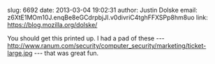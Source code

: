 slug:    6692
date:    2013-03-04 19:02:31
author:  Justin Dolske
email:   z6XtE1MOm10J.enqBe8eGCdrpbjJI.v0divriC4tghFFXSPp8hm8uo
link:     https://blog.mozilla.org/dolske/

You should get this printed up. I had a pad of these ---
<a rel="nofollow" href="http://www.ranum.com/security/computer_security/marketing/ticket-large.jpg">http://www.ranum.com/security/computer_security/marketing/ticket-large.jpg</a>
--- that was great fun.
